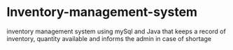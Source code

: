 # Inventory-management-system
inventory management system using mySql and Java that keeps a record of inventory, quantity available and informs the admin in case of shortage
